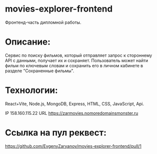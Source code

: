 # movies-explorer-frontend

Фронтенд-часть дипломной работы.

# Описание:

Сервис по поиску фильмов, который отправляет запрос к стороннему API с данными, получает их и сохраняет. Пользователь может найти фильм по ключевым словам и сохранить его в личном кабинете в разделе "Сохраненные фильмы".

# Технологии:

React+Vite, Node.js, MongoDB, Express, HTML, CSS, JavaScript, Api.

IP 158.160.115.22
URL https://zarmovies.nomoredomainsmonster.ru

# Ссылка на пул реквест:

https://github.com/EvgenyZaryanov/movies-explorer-frontend/pull/1
